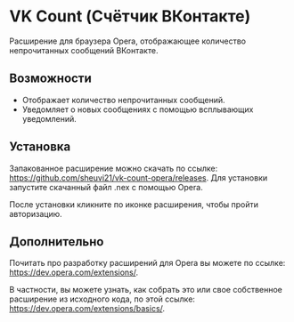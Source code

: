# VK Count (Счётчик ВКонтакте)
Расширение для браузера Opera, отображающее количество непрочитанных сообщений ВКонтакте.

## Возможности

* Отображает количество непрочитанных сообщений.
* Уведомляет о новых сообщениях с помощью всплывающих уведомлений.

## Установка

Запакованное расширение можно скачать по ссылке: https://github.com/sheuvi21/vk-count-opera/releases. Для установки запустите скачанный файл .nex с помощью Opera.

После установки кликните по иконке расширения, чтобы пройти авторизацию.

## Дополнительно

Почитать про разработку расширений для Opera вы можете по ссылке: https://dev.opera.com/extensions/.

В частности, вы можете узнать, как собрать это или свое собственное расширение из исходного кода, по этой ссылке: https://dev.opera.com/extensions/basics/.
